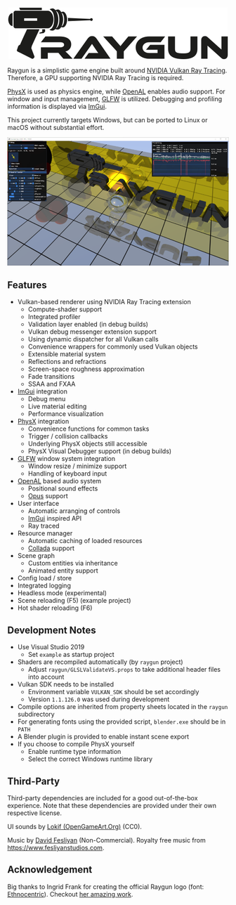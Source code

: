 <p align="center">
    <img src="docs/logo.png" title="Raygun" alt="Logo" />
</p>

Raygun is a simplistic game engine built around [NVIDIA Vulkan Ray Tracing].
Therefore, a GPU supporting NVIDIA Ray Tracing is required.

[PhysX] is used as physics engine, while [OpenAL] enables audio support.
For window and input management, [GLFW] is utilized.
Debugging and profiling information is displayed via [ImGui].

This project currently targets Windows, but can be ported to Linux or macOS without substantial effort.

[NVIDIA Vulkan Ray Tracing]: https://devblogs.nvidia.com/vulkan-raytracing/
[PhysX]: https://www.geforce.com/hardware/technology/physx/
[OpenAL]: https://www.openal.org/
[GLFW]: https://www.glfw.org/
[ImGui]: https://github.com/ocornut/imgui/

<p align="center">
    <img src="docs/screenshot.png" alt="Screenshot" />
</p>

## Features

- Vulkan-based renderer using NVIDIA Ray Tracing extension
  - Compute-shader support
  - Integrated profiler
  - Validation layer enabled (in debug builds)
  - Vulkan debug messenger extension support
  - Using dynamic dispatcher for all Vulkan calls
  - Convenience wrappers for commonly used Vulkan objects
  - Extensible material system
  - Reflections and refractions
  - Screen-space roughness approximation
  - Fade transitions
  - SSAA and FXAA
- [ImGui] integration
  - Debug menu
  - Live material editing
  - Performance visualization
- [PhysX] integration
  - Convenience functions for common tasks
  - Trigger / collision callbacks
  - Underlying PhysX objects still accessible
  - PhysX Visual Debugger support (in debug builds)
- [GLFW] window system integration
  - Window resize / minimize support
  - Handling of keyboard input
- [OpenAL] based audio system
  - Positional sound effects
  - [Opus](http://opus-codec.org/) support
- User interface
  - Automatic arranging of controls
  - [ImGui] inspired API
  - Ray traced
- Resource manager
  - Automatic caching of loaded resources
  - [Collada](https://www.khronos.org/collada/) support
- Scene graph
  - Custom entities via inheritance
  - Animated entity support
- Config load / store
- Integrated logging
- Headless mode (experimental)
- Scene reloading (F5) (example project)
- Hot shader reloading (F6)

## Development Notes

- Use Visual Studio 2019
  - Set `example` as startup project
- Shaders are recompiled automatically (by `raygun` project)
  - Adjust `raygun/GLSLValidateVS.props` to take additional header files into account
- Vulkan SDK needs to be installed
  - Environment variable `VULKAN_SDK` should be set accordingly
  - Version `1.1.126.0` was used during development
- Compile options are inherited from property sheets located in the `raygun` subdirectory
- For generating fonts using the provided script, `blender.exe` should be in `PATH`
- A Blender plugin is provided to enable instant scene export
- If you choose to compile PhysX yourself
  - Enable runtime type information
  - Select the correct Windows runtime library

## Third-Party

Third-party dependencies are included for a good out-of-the-box experience.
Note that these dependencies are provided under their own respective license.

UI sounds by [Lokif (OpenGameArt.Org)](https://opengameart.org/content/gui-sound-effects/) (CC0).

Music by [David Fesliyan](https://www.fesliyanstudios.com/royalty-free-music/download/lone-rider/174) (Non-Commercial).
Royalty free music from <https://www.fesliyanstudios.com>.

## Acknowledgement

Big thanks to Ingrid Frank for creating the official Raygun logo (font: [Ethnocentric](https://www.dafont.com/ethnocentric.font)).
Checkout [her amazing work](https://www.facebook.com/FideDraws/).
